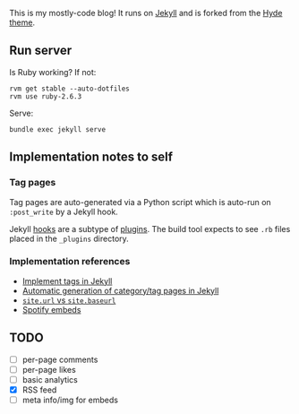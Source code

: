 This is my mostly-code blog! It runs on [Jekyll](https://jekyllrb.com/) and is forked from the [Hyde theme](https://github.com/poole/hyde).

## Run server

Is Ruby working? If not:
```
rvm get stable --auto-dotfiles
rvm use ruby-2.6.3
```

Serve:
```
bundle exec jekyll serve
```

## Implementation notes to self

### Tag pages

Tag pages are auto-generated via a Python script which is auto-run on `:post_write` by a Jekyll hook.

Jekyll [hooks](https://jekyllrb.com/docs/plugins/hooks/) are a subtype of [plugins](https://jekyllrb.com/docs/plugins/installation/). The build tool expects to see `.rb` files placed in the `_plugins` directory.

### Implementation references

- [Implement tags in Jekyll](https://codinfox.github.io/dev/2015/03/06/use-tags-and-categories-in-your-jekyll-based-github-pages/)
- [Automatic generation of category/tag pages in Jekyll](https://github.com/jekyll/jekyll/issues/6952)
- [`site.url` vs `site.baseurl`](https://stackoverflow.com/a/27400343/1006596)
- [Spotify embeds](https://thisisa.blog/how-to-embed-media-github-pages)

## TODO

- [ ] per-page comments
- [ ] per-page likes
- [ ] basic analytics
- [x] RSS feed
- [ ] meta info/img for embeds
